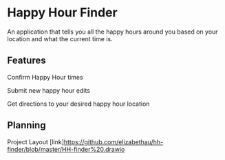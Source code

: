 # Happy Hour Finder

An application that tells you all the happy hours around you based on your
location and what the current time is.

## Features

Confirm Happy Hour times

Submit new happy hour edits

Get directions to your desired happy hour location

## Planning
Project Layout [link]https://github.com/elizabethau/hh-finder/blob/master/HH-finder%20.drawio
